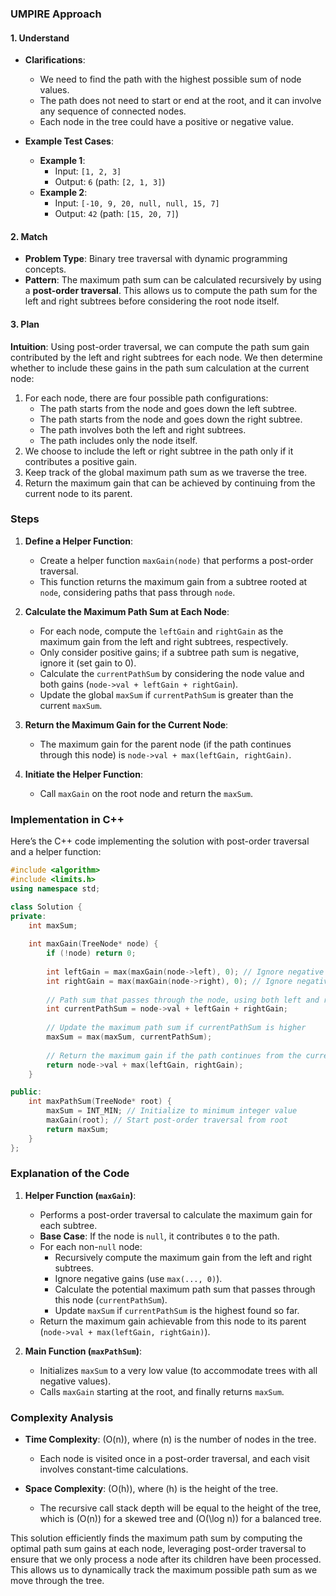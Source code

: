 ### UMPIRE Approach

#### **1. Understand**
- **Clarifications**:
  - We need to find the path with the highest possible sum of node values.
  - The path does not need to start or end at the root, and it can involve any sequence of connected nodes.
  - Each node in the tree could have a positive or negative value.
  
- **Example Test Cases**:
  - **Example 1**:
    - Input: `[1, 2, 3]`
    - Output: `6` (path: `[2, 1, 3]`)
  - **Example 2**:
    - Input: `[-10, 9, 20, null, null, 15, 7]`
    - Output: `42` (path: `[15, 20, 7]`)

#### **2. Match**
- **Problem Type**: Binary tree traversal with dynamic programming concepts.
- **Pattern**: The maximum path sum can be calculated recursively by using a **post-order traversal**. This allows us to compute the path sum for the left and right subtrees before considering the root node itself.

#### **3. Plan**

**Intuition**:
Using post-order traversal, we can compute the path sum gain contributed by the left and right subtrees for each node. We then determine whether to include these gains in the path sum calculation at the current node:
1. For each node, there are four possible path configurations:
   - The path starts from the node and goes down the left subtree.
   - The path starts from the node and goes down the right subtree.
   - The path involves both the left and right subtrees.
   - The path includes only the node itself.
2. We choose to include the left or right subtree in the path only if it contributes a positive gain.
3. Keep track of the global maximum path sum as we traverse the tree.
4. Return the maximum gain that can be achieved by continuing from the current node to its parent.

### Steps

1. **Define a Helper Function**:
   - Create a helper function `maxGain(node)` that performs a post-order traversal.
   - This function returns the maximum gain from a subtree rooted at `node`, considering paths that pass through `node`.
  
2. **Calculate the Maximum Path Sum at Each Node**:
   - For each node, compute the `leftGain` and `rightGain` as the maximum gain from the left and right subtrees, respectively.
   - Only consider positive gains; if a subtree path sum is negative, ignore it (set gain to 0).
   - Calculate the `currentPathSum` by considering the node value and both gains (`node->val + leftGain + rightGain`).
   - Update the global `maxSum` if `currentPathSum` is greater than the current `maxSum`.
  
3. **Return the Maximum Gain for the Current Node**:
   - The maximum gain for the parent node (if the path continues through this node) is `node->val + max(leftGain, rightGain)`.

4. **Initiate the Helper Function**:
   - Call `maxGain` on the root node and return the `maxSum`.

### Implementation in C++

Here’s the C++ code implementing the solution with post-order traversal and a helper function:

```cpp
#include <algorithm>
#include <limits.h>
using namespace std;

class Solution {
private:
    int maxSum; 
    
    int maxGain(TreeNode* node) {
        if (!node) return 0;
        
        int leftGain = max(maxGain(node->left), 0); // Ignore negative gains
        int rightGain = max(maxGain(node->right), 0); // Ignore negative gains
        
        // Path sum that passes through the node, using both left and right gains
        int currentPathSum = node->val + leftGain + rightGain;
        
        // Update the maximum path sum if currentPathSum is higher
        maxSum = max(maxSum, currentPathSum);
        
        // Return the maximum gain if the path continues from the current node to the parent
        return node->val + max(leftGain, rightGain);
    }

public:
    int maxPathSum(TreeNode* root) {
        maxSum = INT_MIN; // Initialize to minimum integer value
        maxGain(root); // Start post-order traversal from root
        return maxSum;
    }
};
```

### Explanation of the Code

1. **Helper Function (`maxGain`)**:
   - Performs a post-order traversal to calculate the maximum gain for each subtree.
   - **Base Case**: If the node is `null`, it contributes `0` to the path.
   - For each non-`null` node:
     - Recursively compute the maximum gain from the left and right subtrees.
     - Ignore negative gains (use `max(..., 0)`).
     - Calculate the potential maximum path sum that passes through this node (`currentPathSum`).
     - Update `maxSum` if `currentPathSum` is the highest found so far.
   - Return the maximum gain achievable from this node to its parent (`node->val + max(leftGain, rightGain)`).

2. **Main Function (`maxPathSum`)**:
   - Initializes `maxSum` to a very low value (to accommodate trees with all negative values).
   - Calls `maxGain` starting at the root, and finally returns `maxSum`.

### Complexity Analysis

- **Time Complexity**: \(O(n)\), where \(n\) is the number of nodes in the tree.
  - Each node is visited once in a post-order traversal, and each visit involves constant-time calculations.

- **Space Complexity**: \(O(h)\), where \(h\) is the height of the tree.
  - The recursive call stack depth will be equal to the height of the tree, which is \(O(n)\) for a skewed tree and \(O(\log n)\) for a balanced tree.

This solution efficiently finds the maximum path sum by computing the optimal path sum gains at each node, leveraging post-order traversal to ensure that we only process a node after its children have been processed. This allows us to dynamically track the maximum possible path sum as we move through the tree.